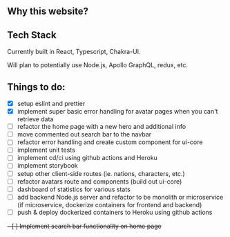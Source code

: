 ## Why this website?

## Tech Stack

Currently built in React, Typescript, Chakra-UI.

Will plan to potentially use Node.js, Apollo GraphQL, redux, etc.

## Things to do:

- [x] setup eslint and prettier
- [x] implement super basic error handling for avatar pages when you can't retrieve data
- [ ] refactor the home page with a new hero and additional info
- [ ] move commented out search bar to the navbar
- [ ] refactor error handling and create custom component for ui-core
- [ ] implement unit tests
- [ ] implement cd/ci using github actions and Heroku
- [ ] implement storybook
- [ ] setup other client-side routes (ie. nations, characters, etc.)
- [ ] refactor avatars route and components (build out ui-core)
- [ ] dashboard of statistics for various stats
- [ ] add backend Node.js server and refactor to be monolith or microservice (if microservice, dockerize containers for frontend and backend)
- [ ] push & deploy dockerized containers to Heroku using github actions

~~- [ ] Implement search bar functionality on home page~~
